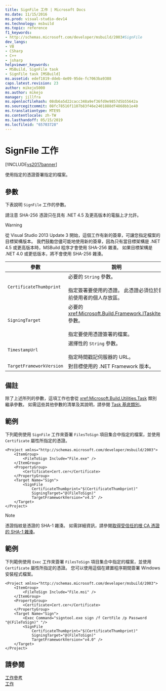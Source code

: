 ```yaml
---
title: SignFile 工作 | Microsoft Docs
ms.date: 11/15/2016
ms.prod: visual-studio-dev14
ms.technology: msbuild
ms.topic: reference
f1_keywords:
- http://schemas.microsoft.com/developer/msbuild/2003#SignFile
dev_langs:
- VB
- CSharp
- C++
- jsharp
helpviewer_keywords:
- MSBuild, SignFile task
- SignFile task [MSBuild]
ms.assetid: edef1819-ddeb-4e09-95de-fc7063ba9388
caps.latest.revision: 23
author: mikejo5000
ms.author: mikejo
manager: jillfra
ms.openlocfilehash: 08db6a5d22cacc348a9ef36fd9e9857d5b55642a
ms.sourcegitcommit: 08fc78516f1107b83f46e2401888df4868bb1e40
ms.translationtype: MTE95
ms.contentlocale: zh-TW
ms.lasthandoff: 05/15/2019
ms.locfileid: "65703728"
---
```

# <a name="signfile-task"></a>SignFile 工作
[!INCLUDE[vs2017banner](../includes/vs2017banner.md)]

使用指定的憑證簽署指定的檔案。  
  
## <a name="parameters"></a>參數  
 下表說明 `SignFile` 工作的參數。  
  
 請注意 SHA-256 憑證只在具有 .NET 4.5 及更高版本的電腦上才允許。  
  
> [!WARNING]
> 從 Visual Studio 2013 Update 3 開始，這個工作有新的簽章，可讓您指定檔案的目標架構版本。 我們鼓勵您儘可能地使用新的簽章，因為只有當目標架構是 .NET 4.5 或更高版本時，MSBuild 程序才會使用 SHA-256 雜湊。 如果目標架構是 .NET 4.0 或更低版本，將不會使用 SHA-256 雜湊。  
  
|參數|說明|  
|---------------|-----------------|  
|`CertificateThumbprint`|必要的 `String` 參數。<br /><br /> 指定簽署要使用的憑證。 此憑證必須位於目前使用者的個人存放區。|  
|`SigningTarget`|必要的 <xref:Microsoft.Build.Framework.ITaskItem> 參數。<br /><br /> 指定要使用憑證簽署的檔案。|  
|`TimestampUrl`|選擇性的 `String` 參數。<br /><br /> 指定時間戳記伺服器的 URL。|  
|`TargetFrameworkVersion`|對目標使用的 .NET Framework 版本。|  
  
## <a name="remarks"></a>備註  
 除了上述所列的參數，這項工作也會從 <xref:Microsoft.Build.Utilities.Task> 類別繼承參數。 如需這些其他參數的清單及其說明，請參閱 [Task 基底類別](../msbuild/task-base-class.md)。  
  
## <a name="example"></a>範例  
 下列範例使用 `SignFile` 工作來簽署 `FilesToSign` 項目集合中指定的檔案，並使用 `Certificate` 屬性所指定的憑證。  
  
```  
<Project xmlns="http://schemas.microsoft.com/developer/msbuild/2003">  
    <ItemGroup>  
        <FileToSign Include="File.exe" />  
    </ItemGroup>  
    <PropertyGroup>  
        <Certificate>Cert.cer</Certificate>  
    </PropertyGroup>  
    <Target Name="Sign">  
        <SignFile  
            CertificateThumbprint="$(CertificateThumbprint)"  
            SigningTarget="@(FileToSign)"   
            TargetFrameworkVersion="v4.5" />  
    </Target>  
</Project>  
```  
  
> [!NOTE]
> 憑證指紋是憑證的 SHA-1 雜湊。 如需詳細資訊，請參閱[取得受信任的根 CA 憑證的 SHA-1 雜湊](https://msdn.microsoft.com/dd641990-9a88-4228-a245-017797131a87)。  
  
## <a name="example"></a>範例  
 下列範例使用 `Exec` 工作來簽署 `FilesToSign` 項目集合中指定的檔案，並使用 `Certificate` 屬性所指定的憑證。 您可以使用這個在建置程序期間簽署 Windows 安裝程式檔案。  
  
```  
<Project xmlns="http://schemas.microsoft.com/developer/msbuild/2003">  
    <ItemGroup>  
        <FileToSign Include="File.msi" />  
    </ItemGroup>  
    <PropertyGroup>  
        <Certificate>Cert.cer</Certificate>  
    </PropertyGroup>  
    <Target Name="Sign">  
        <Exec Command="signtool.exe sign /f CertFile /p Password "@(FileToSign)" "/>  
        <SignFile  
            CertificateThumbprint="$(CertificateThumbprint)"  
            SigningTarget="@(FileToSign)"   
            TargetFrameworkVersion="v4.0" />  
    </Target>  
</Project>  
```  
  
## <a name="see-also"></a>請參閱  
 [工作參考](../msbuild/msbuild-task-reference.md)   
 [工作](../msbuild/msbuild-tasks.md)
